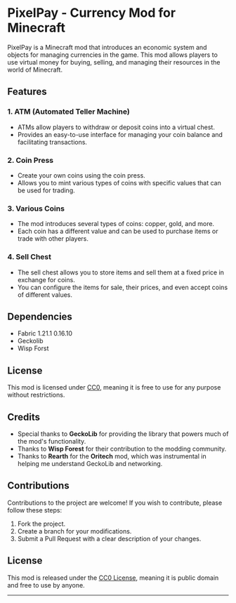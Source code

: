 # PixelPay - Currency Mod for Minecraft

PixelPay is a Minecraft mod that introduces an economic system and objects for managing currencies in the game. This mod allows players to use virtual money for buying, selling, and managing their resources in the world of Minecraft.

## Features

### 1. **ATM (Automated Teller Machine)**
   - ATMs allow players to withdraw or deposit coins into a virtual chest.
   - Provides an easy-to-use interface for managing your coin balance and facilitating transactions.
   
### 2. **Coin Press**
   - Create your own coins using the coin press.
   - Allows you to mint various types of coins with specific values that can be used for trading.

### 3. **Various Coins**
   - The mod introduces several types of coins: copper, gold, and more.
   - Each coin has a different value and can be used to purchase items or trade with other players.

### 4. **Sell Chest**
   - The sell chest allows you to store items and sell them at a fixed price in exchange for coins.
   - You can configure the items for sale, their prices, and even accept coins of different values.

## Dependencies

- Fabric 1.21.1 0.16.10
- Geckolib
- Wisp Forst
  
## License

This mod is licensed under [CC0](LICENSE), meaning it is free to use for any purpose without restrictions.

## Credits

- Special thanks to **GeckoLib** for providing the library that powers much of the mod's functionality.
- Thanks to **Wisp Forest** for their contribution to the modding community.
- Thanks to **Rearth** for the **Oritech** mod, which was instrumental in helping me understand GeckoLib and networking.

## Contributions

Contributions to the project are welcome! If you wish to contribute, please follow these steps:
1. Fork the project.
2. Create a branch for your modifications.
3. Submit a Pull Request with a clear description of your changes.

## License

This mod is released under the [CC0 License](LICENSE), meaning it is public domain and free to use by anyone.

---
